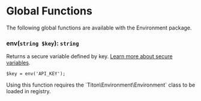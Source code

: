 # Global Functions #

The following global functions are available with the Environment package.

### env(`string $key`): `string` ###

Returns a secure variable defined by key. [Learn more about secure variables](environments.md#secure-variables).

```hack
$key = env('API_KEY');
```

<div class="notice is-info">
    Using this function requires the `Titon\Environment\Environment` class to be loaded in registry.
</div>

